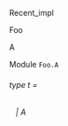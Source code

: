 Recent_impl

Foo

A

Module `Foo.A`

<a id="type-t"></a>

###### type t =

<a id="type-t.A"></a>

######    | A
